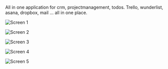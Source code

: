 All in one application for crm, projectmanagement, todos. Trello, wunderlist, asana, 
dropbox, mail ... all in one place.

![Screen 1](screen1.jpg)

![Screen 2](screen2.jpg)

![Screen 3](screen3.jpg)

![Screen 4](screen4.jpg)

![Screen 5](screen5.jpg)